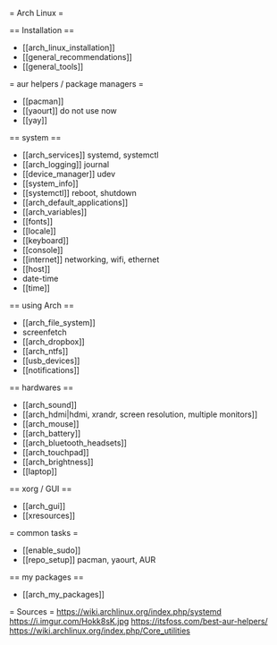 = Arch Linux =

== Installation ==
* [[arch_linux_installation]]
* [[general_recommendations]]
* [[general_tools]]

= aur helpers / package managers =
* [[pacman]]
* [[yaourt]] do not use now
* [[yay]]

== system ==
* [[arch_services]] systemd, systemctl
* [[arch_logging]] journal
* [[device_manager]] udev
* [[system_info]]
* [[systemctl]] reboot, shutdown
* [[arch_default_applications]]
* [[arch_variables]]
* [[fonts]]
* [[locale]]
* [[keyboard]]
* [[console]]
* [[internet]] networking, wifi, ethernet
* [[host]]
* date-time
* [[time]]


== using Arch ==
* [[arch_file_system]]
* screenfetch
* [[arch_dropbox]]
* [[arch_ntfs]]
* [[usb_devices]]
* [[notifications]]

== hardwares ==
* [[arch_sound]]
* [[arch_hdmi|hdmi, xrandr, screen resolution, multiple monitors]]
* [[arch_mouse]]
* [[arch_battery]]
* [[arch_bluetooth_headsets]]
* [[arch_touchpad]]
* [[arch_brightness]]
* [[laptop]]

== xorg / GUI ==
* [[arch_gui]]
* [[xresources]]

= common tasks =
* [[enable_sudo]]
* [[repo_setup]] pacman, yaourt, AUR

== my packages ==
* [[arch_my_packages]]

= Sources =
https://wiki.archlinux.org/index.php/systemd
https://i.imgur.com/Hokk8sK.jpg
https://itsfoss.com/best-aur-helpers/
https://wiki.archlinux.org/index.php/Core_utilities
